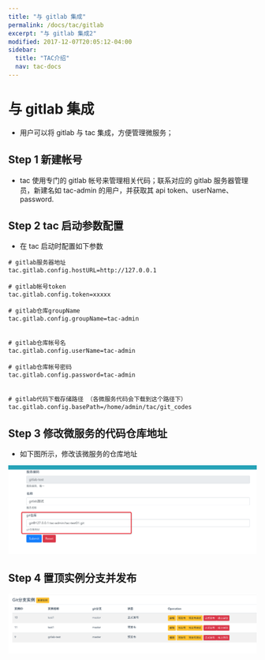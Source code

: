 ```yaml
---
title: "与 gitlab 集成"
permalink: /docs/tac/gitlab
excerpt: "与 gitlab 集成2"
modified: 2017-12-07T20:05:12-04:00
sidebar:
  title: "TAC介绍"
  nav: tac-docs
---
```


# 与 gitlab 集成

* 用户可以将 gitlab 与 tac 集成，方便管理微服务；

## Step 1 新建帐号

* tac 使用专门的 gitlab 帐号来管理相关代码；联系对应的 gitlab 服务器管理员，新建名如 tac-admin 的用户，并获取其 api token、userName、password.

## Step 2 tac 启动参数配置

* 在 tac 启动时配置如下参数

```properties
# gitlab服务器地址
tac.gitlab.config.hostURL=http://127.0.0.1

# gitlab帐号token
tac.gitlab.config.token=xxxxx

# gitlab仓库groupName
tac.gitlab.config.groupName=tac-admin


# gitlab仓库帐号名
tac.gitlab.config.userName=tac-admin

# gitlab仓库帐号密码
tac.gitlab.config.password=tac-admin


# gitlab代码下载存储路径 （各微服务代码会下载到这个路径下）
tac.gitlab.config.basePath=/home/admin/tac/git_codes
```

## Step 3 修改微服务的代码仓库地址

* 如下图所示，修改该微服务的仓库地址

![gitlab_repo](imgs/tac-gitlab1.png)

## Step 4 置顶实例分支并发布

![gitlab_repo](imgs/tac-gitlab3.png)
